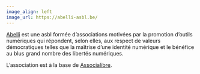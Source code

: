 ```yaml
---
image_align: left
image_url: https://abelli-asbl.be/
---
```


[Abelli](https://abelli-asbl.be) est une asbl formée d’associations motivées par la promotion d’outils numériques qui répondent, selon elles, aux respect de valeurs démocratiques telles que la maîtrise d’une identité numérique et le bénéfice au blus grand nombre des libertés numériques.

L’association est à la base de [Associalibre](http://associalibre.be).
